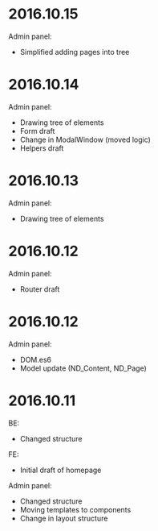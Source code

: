 2016.10.15
==================================
Admin panel:
- Simplified adding pages into tree


2016.10.14
==================================
Admin panel:
- Drawing tree of elements
- Form draft
- Change in ModalWindow (moved logic)
- Helpers draft


2016.10.13
==================================
Admin panel:
- Drawing tree of elements


2016.10.12
==================================
Admin panel:
- Router draft


2016.10.12
==================================
Admin panel:
- DOM.es6
- Model update (ND_Content, ND_Page)


2016.10.11
==================================
BE:
- Changed structure

FE:
- Initial draft of homepage

Admin panel:
- Changed structure
- Moving templates to components
- Change in layout structure